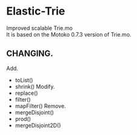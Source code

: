 # Elastic-Trie
Improved scalable Trie.mo  
It is based on the Motoko 0.7.3 version of Trie.mo.

## CHANGING.
Add.
- toList()
- shrink()
Modify.
- replace()
- filter()
- mapFilter()
Remove.
- mergeDisjoint()
- prod()
- mergeDisjoint2D()
